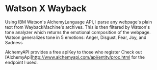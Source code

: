 Watson X Wayback
================

Using IBM Watson's AlchemyLanguage API, I parse any webpage's plain text from WaybackMachine's archives.
This is then filtered by Watson's tone analyzer which returns the emotional composition of the webpage.
Watson generalizes tone in 5 emotions: Anger, Disgust, Fear, Joy, and Sadness

AlchemyAPI provides a free apiKey to those who register
Check out [AlchemyApi]http://www.alchemyapi.com/api/entity/proc.html for the endpoint I used.
